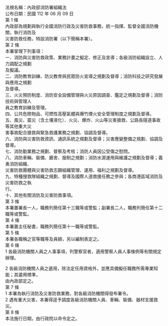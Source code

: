 法規名稱：內政部消防署組織法  
公布日期：民國 112 年 06 月 09 日  
第 1 條  
內政部為規劃與執行全國消防行政及災害防救事務，統一指揮、監督全國消防機關，執行消防及  
災害防救任務，特設消防署（以下簡稱本署）。  
第 2 條  
本署掌理下列事項：  
一、消防與災害防救政策、業務計畫之擬定、修正及宣導；各級消防組織設立、人力調配之規劃  
及擬議。  
二、消防教育訓練、防災教育與民眾防火宣導之規劃及督導；消防科技之研究發展與應用之規劃  
及督導。  
三、火災預防制度、消防安全設備管理與火災原因調查、鑑定之規劃及督導；消防技術與管理人  
員之教育訓練及管理。  
四、公共危險物品、可燃性高壓氣體與爆竹煙火安全管理制度之規劃及督導。  
五、風災、震災（含土壤液化）、火災、爆炸、火山等災害搶救、公路長隧道事故等其他重大災  
害事故配合搶救與緊急救護業務之規劃、協調及督導。  
六、消防與災害防救資訊、通訊系統之規劃及督導；災害應變整備之規劃、協調及督導。  
七、消防勤業務之規劃、督察及考核；消防人員因公受傷之慰問。  
八、消防車輛、裝備、廳舍、服制之規劃；消防水源運用與維護之規劃及督導；義勇消防組織、  
災害防救團體與災害防救志願組織管理、運用、福利之規劃及督導。  
九、特種搜救隊組織之規劃、督導及國際人道救援任務之參與；各商港區域消防及災害防救之執  
行。  
十、其他有關消防及災害防救事項。  
第 3 條  
本署置署長一人，職務列簡任第十三職等或警監；副署長二人，職務列簡任第十二職等或警監。  
第 4 條  
本署置主任秘書，職務列簡任第十一職等或警監。  
第 5 條  
本署各職稱之官等職等及員額，另以編制表定之。  
第 6 條  
1 各級消防機關人員之人事事項，列警察官者，適用警察人員人事條例等有關規定辦理。  


2 各級消防機關人員之遴用，除法定任用資格外，並應具備擬任職務所需專業知能；其遴用標準，  
由內政部定之。  
第 7 條  
1 本署為執行消防及災害防救業務，對各級消防機關得發布署令。  
2 遇有重大災害，本署得逕予調度各級消防機關人員、車輛、裝備、器材支援救災。  
第 8 條  
本法施行日期，由行政院以命令定之。  


